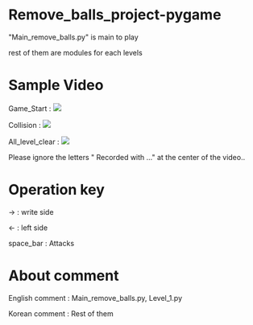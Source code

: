# Remove_balls_project-pygame
"Main_remove_balls.py" is main to play

rest of them are modules for each levels

# Sample Video
Game_Start :
<img src="https://user-images.githubusercontent.com/106279616/183525636-58dd4ac5-0e57-4d76-a712-385868856548.mp4">


Collision :
<img src="https://user-images.githubusercontent.com/106279616/183230873-18ca1d6f-0451-4000-b487-69c35047d183.mp4">


All_level_clear :
<img src="https://user-images.githubusercontent.com/106279616/183230875-342d61e2-2165-4355-87fe-1ec7604fff88.mp4">


Please ignore the letters " Recorded with ..." at the center of the video..

# Operation key 
→ : write side

← : left side

space_bar : Attacks


# About comment
English comment : Main_remove_balls.py, Level_1.py

Korean comment : Rest of them


